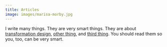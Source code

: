 ```yaml
---
title: Articles
image: images/marisa-morby.jpg
---
```


I write many things. They are very smart things. They are about [transformation design](/articles/category/transformation-design), [other thing](/articles), and [third thing](/articles). You should read them so you, too, can be very smart.
